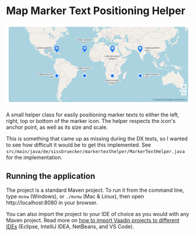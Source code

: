 # Map Marker Text Positioning Helper

![Screenshot](screenshot.png)

A small helper class for easily positioning marker texts to either the left, right, top or bottom of the marker icon.
The helper respects the icon's anchor point, as well as its size and scale.

This is something that came up as missing during the DX tests, so I wanted to see how difficult it would be to get this implemented.
See `src/main/java/de/sissbruecker/markertexthelper/MarkerTextHelper.java` for the implementation.

## Running the application

The project is a standard Maven project. To run it from the command line,
type `mvnw` (Windows), or `./mvnw` (Mac & Linux), then open
http://localhost:8080 in your browser.

You can also import the project to your IDE of choice as you would with any
Maven project. Read more on [how to import Vaadin projects to different IDEs](https://vaadin.com/docs/latest/guide/step-by-step/importing) (Eclipse, IntelliJ IDEA, NetBeans, and VS Code).
